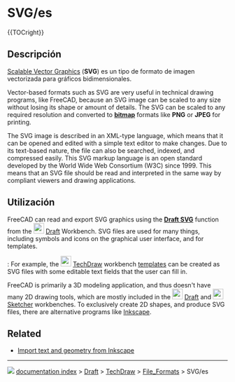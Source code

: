 # SVG/es
{{TOCright}}

## Descripción

[Scalable Vector Graphics](https://en.wikipedia.org/wiki/Scalable_Vector_Graphics) (**SVG**) es un tipo de formato de imagen vectorizada para gráficos bidimensionales.

Vector-based formats such as SVG are very useful in technical drawing programs, like FreeCAD, because an SVG image can be scaled to any size without losing its shape or amount of details. The SVG can be scaled to any required resolution and converted to [**bitmap**](bitmap.md) formats like **PNG** or **JPEG** for printing.

The SVG image is described in an XML-type language, which means that it can be opened and edited with a simple text editor to make changes. Due to its text-based nature, the file can also be searched, indexed, and compressed easily. This SVG markup language is an open standard developed by the World Wide Web Consortium (W3C) since 1999. This means that an SVG file should be read and interpreted in the same way by compliant viewers and drawing applications.

## Utilización

FreeCAD can read and export SVG graphics using the [**Draft SVG**](Draft_SVG.md) function from the <img alt="" src=images/Workbench_Draft.svg  style="width:24px;"> [Draft](Draft_Workbench.md) Workbench. SVG files are used for many things, including symbols and icons on the graphical user interface, and for templates.

:   For example, the <img alt="" src=images/Workbench_TechDraw.svg  style="width:24px;"> [TechDraw](TechDraw_Workbench.md) workbench [templates](TechDraw_Templates.md) can be created as SVG files with some editable text fields that the user can fill in.

FreeCAD is primarily a 3D modeling application, and thus doesn\'t have many 2D drawing tools, which are mostly included in the <img alt="" src=images/Workbench_Draft.svg  style="width:24px;"> [Draft](Draft_Workbench.md) and <img alt="" src=images/Workbench_Sketcher.svg  style="width:24px;"> [Sketcher](Sketcher_Workbench.md) workbenches. To exclusively create 2D shapes, and produce SVG files, there are alternative programs like [Inkscape](https://en.wikipedia.org/wiki/Inkscape).

## Related

-   [Import text and geometry from Inkscape](Import_text_and_geometry_from_Inkscape.md)



---
![](images/Right_arrow.png) [documentation index](../README.md) > [Draft](Category_Draft.md) > [TechDraw](Category_TechDraw.md) > [File_Formats](Category_File_Formats.md) > SVG/es

